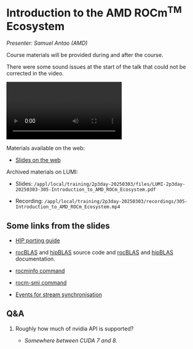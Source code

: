 # Introduction to the AMD ROCm<sup>TM</sup> Ecosystem

<!-- Cannot do in full italics as the ã is misplaced which is likely an mkdocs bug. -->
*Presenter: Samuel Antao (AMD)*

Course materials will be provided during and after the course.

There were some sound issues at the start of the talk that could not be corrected in the
video.

<video src="https://462000265.lumidata.eu/2p3day-20250303/recordings/305-Introduction_to_AMD_ROCm_Ecosystem.mp4" controls="controls"></video>

<!--
Temporary location of materials (for the lifetime of the training project):

-   Slides: `/project/project_465001726/Slides/AMD/session 01a - HIP and ROCm.pdf`
-->

Materials available on the web:

-   [Slides on the web](https://462000265.lumidata.eu/2p3day-20250303/files/LUMI-2p3day-20250303-305-Introduction_to_AMD_ROCm_Ecosystem.pdf)

<!--
-    [Extra slides on HIP optimisation not discussed in the talk](https://462000265.lumidata.eu/2p3day-20250303/files/LUMI-2p3day-20250303-305_Extra_HIP_Optimization.pdf)
-->

Archived materials on LUMI:

-   Slides: `/appl/local/training/2p3day-20250303/files/LUMI-2p3day-20250303-305-Introduction_to_AMD_ROCm_Ecosystem.pdf`

-   Recording: `/appl/local/training/2p3day-20250303/recordings/305-Introduction_to_AMD_ROCm_Ecosystem.mp4`

<!--
-   Extra slides: `/appl/local/training/2p3day-20250303/files/LUMI-2p3day-20250303-305_Extra_HIP_Optimization.pdf`
-->


## Some links from the slides

-   [HIP porting guide](https://github.com/ROCm/HIP/blob/amd-staging/docs/how-to/hip_porting_guide.md)

-   [rocBLAS](https://github.com/ROCm/rocBLAS) and
    [hipBLAS](https://github.com/ROCm/hipBLAS) source code and
    [rocBLAS](https://rocm.docs.amd.com/projects/rocBLAS/en/latest/index.html) and
    [hipBLAS](https://rocm.docs.amd.com/projects/hipBLAS/en/latest/) documentation.

-   [rocminfo command](https://github.com/ROCm/rocminfo)

-   [rocm-smi command](https://github.com/ROCm/rocm_smi_lib/tree/master/python_smi_tools)

-   [Events for stream synchronisation](https://rocm.docs.amd.com/projects/HIP/en/latest/.doxygen/docBin/html/group___event.html)

## Q&A

1.  Roughly how much of nvidia API is supported?

    -   *Somewhere between CUDA 7 and 8.*


